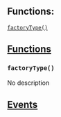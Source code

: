 

## Functions:
[`factoryType()`](#ISubFactory-factoryType--)


## <u>Functions</u>

### `factoryType()`
No description

## <u>Events</u>
